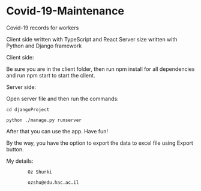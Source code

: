 # Covid-19-Maintenance

Covid-19 records for workers

Client side written with TypeScript and React
Server size written with Python and Django framework

Client side:

  Be sure you are in the client folder, then run npm install for all dependencies and run npm start to start the client.
  
Server side:

  Open server file and then run the commands:

    cd djangoProject
 
    python ./manage.py runserver
  
  
  
After that you can use the app. Have fun!

By the way, you have the option to export the data to excel file using Export button.


My details:

            Oz Shurki

            ozshu@edu.hac.ac.il

